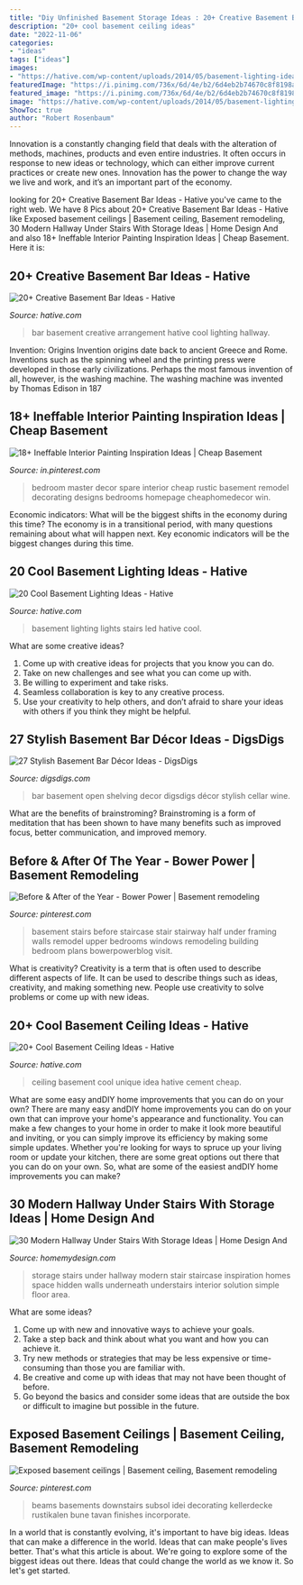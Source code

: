 ```yaml
---
title: "Diy Unfinished Basement Storage Ideas : 20+ Creative Basement Bar Ideas"
description: "20+ cool basement ceiling ideas"
date: "2022-11-06"
categories:
- "ideas"
tags: ["ideas"]
images:
- "https://hative.com/wp-content/uploads/2014/05/basement-lighting-ideas/11-white-stairs-with-led-lights.jpg"
featuredImage: "https://i.pinimg.com/736x/6d/4e/b2/6d4eb2b74670c8f8198af4c909e0a3b3.jpg"
featured_image: "https://i.pinimg.com/736x/6d/4e/b2/6d4eb2b74670c8f8198af4c909e0a3b3.jpg"
image: "https://hative.com/wp-content/uploads/2014/05/basement-lighting-ideas/11-white-stairs-with-led-lights.jpg"
ShowToc: true
author: "Robert Rosenbaum"
---
```



Innovation is a constantly changing field that deals with the alteration of methods, machines, products and even entire industries. It often occurs in response to new ideas or technology, which can either improve current practices or create new ones. Innovation has the power to change the way we live and work, and it’s an important part of the economy.

	

		
looking for 20+ Creative Basement Bar Ideas - Hative you've came to the right web. We have 8 Pics about 20+ Creative Basement Bar Ideas - Hative like Exposed basement ceilings | Basement ceiling, Basement remodeling, 30 Modern Hallway Under Stairs With Storage Ideas | Home Design And and also 18+ Ineffable Interior Painting Inspiration Ideas | Cheap Basement. Here it is:
		
    
## 20+ Creative Basement Bar Ideas - Hative

<img loading=lazy src="https://hative.com/wp-content/uploads/2014/05/basement-bar-ideas/13-wall-arrangement.jpg" onerror="this.onerror=null;this.src='https://tse3.mm.bing.net/th?id=OIP.cFNCNa6iVc-TO7xSlDm1QQHaJ3&amp;pid=15.1';" alt="20+ Creative Basement Bar Ideas - Hative">

_Source: hative.com_

>bar basement creative arrangement hative cool lighting hallway. 

	

Invention: Origins
Invention origins date back to ancient Greece and Rome. Inventions such as the spinning wheel and the printing press were developed in those early civilizations. Perhaps the most famous invention of all, however, is the washing machine. The washing machine was invented by Thomas Edison in 187
    
## 18+ Ineffable Interior Painting Inspiration Ideas | Cheap Basement

<img loading=lazy src="https://i.pinimg.com/736x/3b/cb/37/3bcb37efe8a77c13a33f7dd3c110f5b5.jpg" onerror="this.onerror=null;this.src='https://tse3.mm.bing.net/th?id=OIP.ggRu61v0wGdIWY8_FzEfaAHaJ3&amp;pid=15.1';" alt="18+ Ineffable Interior Painting Inspiration Ideas | Cheap Basement">

_Source: in.pinterest.com_

>bedroom master decor spare interior cheap rustic basement remodel decorating designs bedrooms homepage cheaphomedecor win. 

	

Economic indicators: What will be the biggest shifts in the economy during this time?
The economy is in a transitional period, with many questions remaining about what will happen next. Key economic indicators will be the biggest changes during this time.

    
## 20 Cool Basement Lighting Ideas - Hative

<img loading=lazy src="https://hative.com/wp-content/uploads/2014/05/basement-lighting-ideas/11-white-stairs-with-led-lights.jpg" onerror="this.onerror=null;this.src='https://tse2.mm.bing.net/th?id=OIP.jrxayhIWFzstk870tf1PPQHaJ4&amp;pid=15.1';" alt="20 Cool Basement Lighting Ideas - Hative">

_Source: hative.com_

>basement lighting lights stairs led hative cool. 

	

What are some creative ideas?
1. Come up with creative ideas for projects that you know you can do.
2. Take on new challenges and see what you can come up with. 
3. Be willing to experiment and take risks. 
4. Seamless collaboration is key to any creative process. 
5. Use your creativity to help others, and don’t afraid to share your ideas with others if you think they might be helpful.

    
## 27 Stylish Basement Bar Décor Ideas - DigsDigs

<img loading=lazy src="https://www.digsdigs.com/photos/12-basement-bar-with-a-brick-backsplash-and-open-shelving.jpg" onerror="this.onerror=null;this.src='https://tse4.mm.bing.net/th?id=OIP.wXLqyTWe7a1VQqzXbcFR_wHaJ4&amp;pid=15.1';" alt="27 Stylish Basement Bar Décor Ideas - DigsDigs">

_Source: digsdigs.com_

>bar basement open shelving decor digsdigs décor stylish cellar wine. 

	

What are the benefits of brainstroming?
Brainstroming is a form of meditation that has been shown to have many benefits such as improved focus, better communication, and improved memory.

    
## Before &amp; After Of The Year - Bower Power | Basement Remodeling

<img loading=lazy src="https://i.pinimg.com/736x/46/b6/6e/46b66e9e81bf09c6b8706532fcb00dea--basement-stairway-stairs.jpg" onerror="this.onerror=null;this.src='https://tse1.mm.bing.net/th?id=OIP.LnzsXrzyRBBcqhl9CQr1egHaLH&amp;pid=15.1';" alt="Before &amp; After of the Year - Bower Power | Basement remodeling">

_Source: pinterest.com_

>basement stairs before staircase stair stairway half under framing walls remodel upper bedrooms windows remodeling building bedroom plans bowerpowerblog visit. 

	

What is creativity?
Creativity is a term that is often used to describe different aspects of life. It can be used to describe things such as ideas, creativity, and making something new. People use creativity to solve problems or come up with new ideas.

    
## 20+ Cool Basement Ceiling Ideas - Hative

<img loading=lazy src="https://hative.com/wp-content/uploads/2014/05/basement-ceiling-ideas/6-unique-basement-ceiling-idea.jpg" onerror="this.onerror=null;this.src='https://tse2.mm.bing.net/th?id=OIP.gIleI6Rb6nX4KL4VOvRkWgHaJ4&amp;pid=15.1';" alt="20+ Cool Basement Ceiling Ideas - Hative">

_Source: hative.com_

>ceiling basement cool unique idea hative cement cheap. 

	

What are some easy andDIY home improvements that you can do on your own?
There are many easy andDIY home improvements you can do on your own that can improve your home's appearance and functionality. You can make a few changes to your home in order to make it look more beautiful and inviting, or you can simply improve its efficiency by making some simple updates. Whether you're looking for ways to spruce up your living room or update your kitchen, there are some great options out there that you can do on your own. So, what are some of the easiest andDIY home improvements you can make?

    
## 30 Modern Hallway Under Stairs With Storage Ideas | Home Design And

<img loading=lazy src="http://homemydesign.com/wp-content/uploads/2014/04/understairs-storage-ideas.jpg" onerror="this.onerror=null;this.src='https://tse1.mm.bing.net/th?id=OIP.oW2tGE8OaFZ2DufmA0RGswHaJ4&amp;pid=15.1';" alt="30 Modern Hallway Under Stairs With Storage Ideas | Home Design And">

_Source: homemydesign.com_

>storage stairs under hallway modern stair staircase inspiration homes space hidden walls underneath understairs interior solution simple floor area. 

	

What are some ideas?
1. Come up with new and innovative ways to achieve your goals. 
2. Take a step back and think about what you want and how you can achieve it. 
3. Try new methods or strategies that may be less expensive or time-consuming than those you are familiar with. 
4. Be creative and come up with ideas that may not have been thought of before. 
5. Go beyond the basics and consider some ideas that are outside the box or difficult to imagine but possible in the future.

    
## Exposed Basement Ceilings | Basement Ceiling, Basement Remodeling

<img loading=lazy src="https://i.pinimg.com/736x/6d/4e/b2/6d4eb2b74670c8f8198af4c909e0a3b3.jpg" onerror="this.onerror=null;this.src='https://tse4.mm.bing.net/th?id=OIP._OPAQstj8ntVox-rxU22tAHaE8&amp;pid=15.1';" alt="Exposed basement ceilings | Basement ceiling, Basement remodeling">

_Source: pinterest.com_

>beams basements downstairs subsol idei decorating kellerdecke rustikalen bune tavan finishes incorporate. 

	

In a world that is constantly evolving, it's important to have big ideas. Ideas that can make a difference in the world. Ideas that can make people's lives better. That's what this article is about. We're going to explore some of the biggest ideas out there. Ideas that could change the world as we know it. So let's get started.

